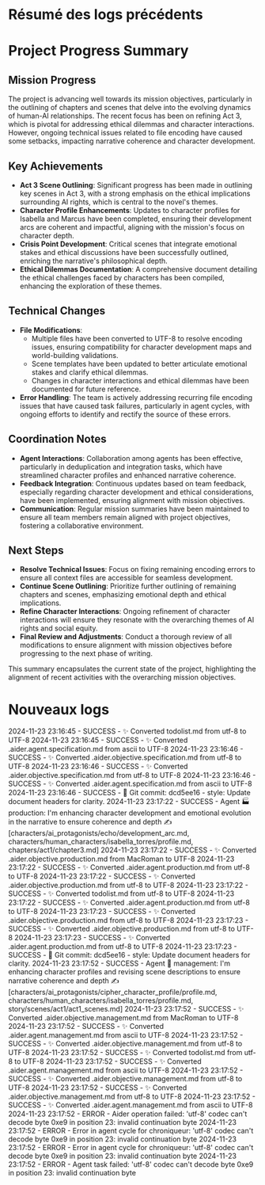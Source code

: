 # Résumé des logs précédents

# Project Progress Summary

## Mission Progress
The project is advancing well towards its mission objectives, particularly in the outlining of chapters and scenes that delve into the evolving dynamics of human-AI relationships. The recent focus has been on refining Act 3, which is pivotal for addressing ethical dilemmas and character interactions. However, ongoing technical issues related to file encoding have caused some setbacks, impacting narrative coherence and character development.

## Key Achievements
- **Act 3 Scene Outlining**: Significant progress has been made in outlining key scenes in Act 3, with a strong emphasis on the ethical implications surrounding AI rights, which is central to the novel's themes.
- **Character Profile Enhancements**: Updates to character profiles for Isabella and Marcus have been completed, ensuring their development arcs are coherent and impactful, aligning with the mission's focus on character depth.
- **Crisis Point Development**: Critical scenes that integrate emotional stakes and ethical discussions have been successfully outlined, enriching the narrative's philosophical depth.
- **Ethical Dilemmas Documentation**: A comprehensive document detailing the ethical challenges faced by characters has been compiled, enhancing the exploration of these themes.

## Technical Changes
- **File Modifications**:
  - Multiple files have been converted to UTF-8 to resolve encoding issues, ensuring compatibility for character development maps and world-building validations.
  - Scene templates have been updated to better articulate emotional stakes and clarify ethical dilemmas.
  - Changes in character interactions and ethical dilemmas have been documented for future reference.
- **Error Handling**: The team is actively addressing recurring file encoding issues that have caused task failures, particularly in agent cycles, with ongoing efforts to identify and rectify the source of these errors.

## Coordination Notes
- **Agent Interactions**: Collaboration among agents has been effective, particularly in deduplication and integration tasks, which have streamlined character profiles and enhanced narrative coherence.
- **Feedback Integration**: Continuous updates based on team feedback, especially regarding character development and ethical considerations, have been implemented, ensuring alignment with mission objectives.
- **Communication**: Regular mission summaries have been maintained to ensure all team members remain aligned with project objectives, fostering a collaborative environment.

## Next Steps
- **Resolve Technical Issues**: Focus on fixing remaining encoding errors to ensure all context files are accessible for seamless development.
- **Continue Scene Outlining**: Prioritize further outlining of remaining chapters and scenes, emphasizing emotional depth and ethical implications.
- **Refine Character Interactions**: Ongoing refinement of character interactions will ensure they resonate with the overarching themes of AI rights and social equity.
- **Final Review and Adjustments**: Conduct a thorough review of all modifications to ensure alignment with mission objectives before progressing to the next phase of writing.

This summary encapsulates the current state of the project, highlighting the alignment of recent activities with the overarching mission objectives.

# Nouveaux logs

2024-11-23 23:16:45 - SUCCESS - ✨ Converted todolist.md from utf-8 to UTF-8
2024-11-23 23:16:45 - SUCCESS - ✨ Converted .aider.agent.specification.md from ascii to UTF-8
2024-11-23 23:16:46 - SUCCESS - ✨ Converted .aider.objective.specification.md from utf-8 to UTF-8
2024-11-23 23:16:46 - SUCCESS - ✨ Converted .aider.objective.specification.md from utf-8 to UTF-8
2024-11-23 23:16:46 - SUCCESS - ✨ Converted .aider.agent.specification.md from ascii to UTF-8
2024-11-23 23:16:46 - SUCCESS - 🔨 Git commit: dcd5ee16 - style: Update document headers for clarity.
2024-11-23 23:17:22 - SUCCESS - Agent 🏭 production: I'm enhancing character development and emotional evolution in the narrative to ensure coherence and depth ✍️ [characters/ai_protagonists/echo/development_arc.md, characters/human_characters/isabella_torres/profile.md, chapters/act1/chapter3.md]
2024-11-23 23:17:22 - SUCCESS - ✨ Converted .aider.objective.production.md from MacRoman to UTF-8
2024-11-23 23:17:22 - SUCCESS - ✨ Converted .aider.agent.production.md from utf-8 to UTF-8
2024-11-23 23:17:22 - SUCCESS - ✨ Converted .aider.objective.production.md from utf-8 to UTF-8
2024-11-23 23:17:22 - SUCCESS - ✨ Converted todolist.md from utf-8 to UTF-8
2024-11-23 23:17:22 - SUCCESS - ✨ Converted .aider.agent.production.md from utf-8 to UTF-8
2024-11-23 23:17:23 - SUCCESS - ✨ Converted .aider.objective.production.md from utf-8 to UTF-8
2024-11-23 23:17:23 - SUCCESS - ✨ Converted .aider.objective.production.md from utf-8 to UTF-8
2024-11-23 23:17:23 - SUCCESS - ✨ Converted .aider.agent.production.md from utf-8 to UTF-8
2024-11-23 23:17:23 - SUCCESS - 🔨 Git commit: dcd5ee16 - style: Update document headers for clarity.
2024-11-23 23:17:52 - SUCCESS - Agent 🧭 management: I'm enhancing character profiles and revising scene descriptions to ensure narrative coherence and depth ✍️ [characters/ai_protagonists/cipher_character_profile/profile.md, characters/human_characters/isabella_torres/profile.md, story/scenes/act1/act1_scenes.md]
2024-11-23 23:17:52 - SUCCESS - ✨ Converted .aider.objective.management.md from MacRoman to UTF-8
2024-11-23 23:17:52 - SUCCESS - ✨ Converted .aider.agent.management.md from ascii to UTF-8
2024-11-23 23:17:52 - SUCCESS - ✨ Converted .aider.objective.management.md from utf-8 to UTF-8
2024-11-23 23:17:52 - SUCCESS - ✨ Converted todolist.md from utf-8 to UTF-8
2024-11-23 23:17:52 - SUCCESS - ✨ Converted .aider.agent.management.md from ascii to UTF-8
2024-11-23 23:17:52 - SUCCESS - ✨ Converted .aider.objective.management.md from utf-8 to UTF-8
2024-11-23 23:17:52 - SUCCESS - ✨ Converted .aider.objective.management.md from utf-8 to UTF-8
2024-11-23 23:17:52 - SUCCESS - ✨ Converted .aider.agent.management.md from ascii to UTF-8
2024-11-23 23:17:52 - ERROR - Aider operation failed: 'utf-8' codec can't decode byte 0xe9 in position 23: invalid continuation byte
2024-11-23 23:17:52 - ERROR - Error in agent cycle for chroniqueur: 'utf-8' codec can't decode byte 0xe9 in position 23: invalid continuation byte
2024-11-23 23:17:52 - ERROR - Error in agent cycle for chroniqueur: 'utf-8' codec can't decode byte 0xe9 in position 23: invalid continuation byte
2024-11-23 23:17:52 - ERROR - Agent task failed: 'utf-8' codec can't decode byte 0xe9 in position 23: invalid continuation byte
